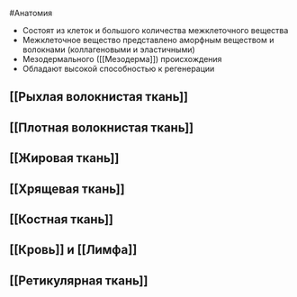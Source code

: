 #Анатомия 
- Состоят из клеток и большого количества межклеточного вещества
- Межклеточное вещество представлено аморфным веществом и волокнами (коллагеновыми и эластичными)
- Мезодермального ([[Мезодерма]]) происхождения
- Обладают высокой способностью к регенерации
## [[Рыхлая волокнистая ткань]]
## [[Плотная волокнистая ткань]]
## [[Жировая ткань]]
## [[Хрящевая ткань]]
## [[Костная ткань]]
## [[Кровь]] и [[Лимфа]] 
## [[Ретикулярная ткань]]